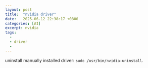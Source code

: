 ```yaml
---
layout: post
title:  "nvidia driver"
date:   2025-06-12 22:38:17 +0800
categories: [AI]
excerpt: nvidia
tags:
  -  
  - driver
  - 
---
```


uninstall manually installed driver: `sudo /usr/bin/nvidia-uninstall`.
